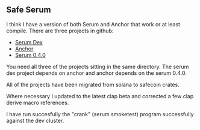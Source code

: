 ## Safe Serum 
I think I have a version of both Serum and Anchor that work or at least compile.
There are three projects in github:
* [Serum Dex](https://github.com/charles-e/bh-serumdex)
* [Anchor](https://github.com/charles-e/bh-anchor18)
* [Serum 0.4.0](https://github.com/charles-e/bh-serum-4.0.0)

You need all three of the projects sitting in the same directory. The serum dex project depends on anchor and anchor depends on the serum 0.4.0.

All of the projects have been migrated from solana to safecoin crates.  

Where necessary I updated to the latest clap beta and corrected a few clap derive macro references.

I have run succesfully the "crank" (serum smoketest) program successfully against the dev cluster.